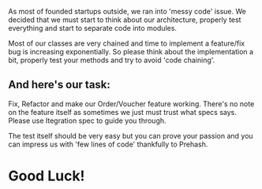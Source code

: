 As most of founded startups outside, we ran into 'messy code' issue.
We decided that we must start to think about our architecture, properly test everything and start to separate code into modules.

Most of our classes are very chained and time to implement a feature/fix bug is increasing exponentially.
So please think about the implementation a bit, properly test your methods and try to avoid 'code chaining'.

And here's our task:
----
Fix, Refactor and make our Order/Voucher feature working.
There's no note on the feature itself as sometimes we just must trust what specs says.
Please use Itegration spec to guide you through.

The test itself should be very easy but you can prove your passion and you can impress us with 'few lines of code' thankfully to Prehash.

Good Luck!
===